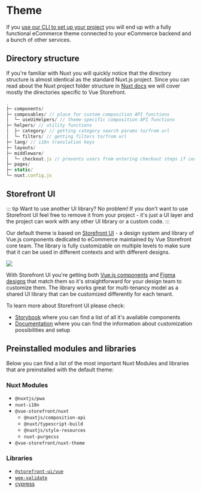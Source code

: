 # Theme

If you [use our CLI to set up your project](./general/getting-started) you will end up with a fully functional eCommerce theme connected to your eCommerce backend and a bunch of other services.

## Directory structure

If you're familiar with Nuxt you will quickly notice that the directory structure is almost identical as the standard Nuxt.js project. Since you can read about the Nuxt project folder structure in [Nuxt docs](https://nuxtjs.org/docs/2.x/get-started/directory-structure) we will cover mostly the directories specific to Vue Storefront.

```js
.
├─ components/
├─ composables/ // place for custom composition API functions
│  └─ useUiHelpers/ // theme-specific composition API functions
├─ helpers/ // utility functions
│  ├─ category/ // getting category search params to/from url 
│  └─ filters/ // getting filters to/from url 
├─ lang/ // i18n translation keys
├─ layouts/
├─ middleware/
│  └─ checkout.js // prevents users from entering checkout steps if certain information is missing
├─ pages/
├─ static/
└─ nuxt.config.js
```

## Storefront UI

::: tip Want to use another UI library? No problem!
If you don't want to use Storefront UI feel free to remove it from your project - it's just a UI layer and the project can work with any other UI library or a custom code.
:::

Our default theme is based on [Storefront UI](http://storefrontui.io/) - a design system and library of Vue.js components dedicated to eCommerce maintained by Vue Storefront core team. The library is fully customizable on multiple levels to make sure that it can be used in different contexts and with different designs. 

<img src="https://camo.githubusercontent.com/5e44d945fe332e31a78af2f8345cdb3aae2de666aa3619ca81f67da7ff2187f8/68747470733a2f2f692e6962622e636f2f37534b627a354b2f3132333435372e706e67" />

With Storefront UI you're getting both [Vue.js components]((https://storybook.storefrontui.io/)) and [Figma designs](figma.com/file/N0Ct95cSAoODNv7zYS01ng/Storefront-UI-%7C-Design-System?node-id=0%3A1) that match them so it's straightforward for your design team to customize them. The library works great for multi-tenancy model as a shared UI library that can be customized differently for each tenant.

To learn more about Storefront UI please check:
- [Storybook](https://storybook.storefrontui.io/) where you can find a list of all it's available components
- [Documentation](https://docs.storefrontui.io/) where you can find the information about customization possibilities and setup

## Preinstalled modules and libraries

Below you can find a list of the most important Nuxt Modules and libraries that are preinstalled with the default theme:
<!-- todo make proper docs for vsf modules and move their submodules to these docs-->
### Nuxt Modules

- `@nuxtjs/pwa`
- `nuxt-i18n`
- `@vue-storefront/nuxt`
  - `@nuxtjs/composition-api`
  - `@nuxt/typescript-build`
  - `@nuxtjs/style-resources`
  - `nuxt-purgecss`
- `@vue-storefront/nuxt-theme`

### Libraries
- [`@storefront-ui/vue`](https://storefrontui.io)
- [`wee-validate`](https://vee-validate.logaretm.com/v3)
- [cypress](https://www.cypress.io/)
